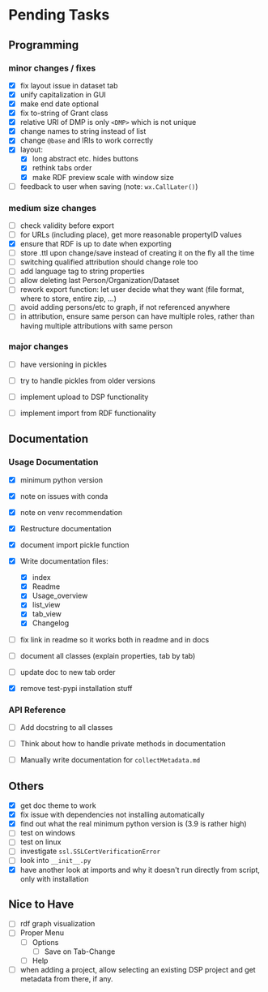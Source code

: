 # Pending Tasks

## Programming

### minor changes / fixes

- [x] fix layout issue in dataset tab
- [x] unify capitalization in GUI
- [x] make end date optional
- [x] fix to-string of Grant class
- [x] relative URI of DMP is only `<DMP>` which is not unique
- [x] change names to string instead of list
- [x] change `@base` and IRIs to work correctly
- [x] layout:
    - [x] long abstract etc. hides buttons
    - [x] rethink tabs order
    - [x] make RDF preview scale with window size
- [ ] feedback to user when saving (note: `wx.CallLater()`)

### medium size changes

- [ ] check validity before export
- [ ] for URLs (including place), get more reasonable propertyID values
- [x] ensure that RDF is up to date when exporting
- [ ] store .ttl upon change/save instead of creating it on the fly all the time
- [ ] switching qualified attribution should change role too
- [ ] add language tag to string properties
- [ ] allow deleting last Person/Organization/Dataset
- [ ] rework export function: let user decide what they want (file format, where to store, entire zip, ...)
- [ ] avoid adding persons/etc to graph, if not referenced anywhere
- [ ] in attribution, ensure same person can have multiple roles, rather than having multiple attributions with same person

### major changes

- [ ] have versioning in pickles
- [ ] try to handle pickles from older versions
- [ ] implement upload to DSP functionality
- [ ] implement import from RDF functionality


## Documentation

### Usage Documentation

- [x] minimum python version
- [x] note on issues with conda
- [x] note on venv recommendation
- [x] Restructure documentation
- [x] document import pickle function
- [x] Write documentation files:
    - [x] index
    - [x] Readme
    - [x] Usage_overview
    - [x] list_view
    - [x] tab_view
    - [x] Changelog
- [ ] fix link in readme so it works both in readme and in docs
- [ ] document all classes (explain properties, tab by tab)
- [ ] update doc to new tab order
- [x] remove test-pypi installation stuff


### API Reference

- [ ] Add docstring to all classes
- [ ] Think about how to handle private methods in documentation
- [ ] Manually write documentation for `collectMetadata.md`


## Others

- [x] get doc theme to work
- [x] fix issue with dependencies not installing automatically
- [x] find out what the real minimum python version is (3.9 is rather high)
- [ ] test on windows
- [ ] test on linux
- [ ] investigate `ssl.SSLCertVerificationError`
- [ ] look into `__init__.py`
- [x] have another look at imports and why it doesn't run directly from script, only with installation

## Nice to Have
- [ ] rdf graph visualization
- [ ] Proper Menu
  - [ ] Options
    - [ ] Save on Tab-Change
  - [ ] Help
- [ ] when adding a project, allow selecting an existing DSP project and get metadata from there, if any.
